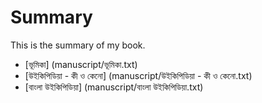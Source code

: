 # Summary

This is the summary of my book.


* ﻿[ভূমিকা] (manuscript/ভূমিকা.txt)
* [উইকিপিডিয়া - কী ও কেনো] (manuscript/উইকিপিডিয়া - কী ও কেনো.txt)
* [বাংলা উইকিপিডিয়া] (manuscript/বাংলা উইকিপিডিয়া.txt)


